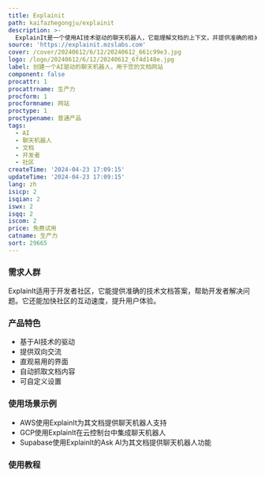 ```yaml
---
title: Explainit
path: kaifazhegongju/explainit
description: >-
  ExplainIt是一个使用AI技术驱动的聊天机器人，它能理解文档的上下文，并提供准确的相关答案。它提供双向交流，您可以提问、获取答案，并追问相关问题。ExplainIt的界面直观易用，任何人都可以快速上手。您只需提供一些示例问题来引发对话，并链接您的文档。
source: 'https://explainit.mzslabs.com'
cover: /cover/20240612/6/12/20240612_661c99e3.jpg
logo: /logo/20240612/6/12/20240612_6f4d148e.jpg
label: 创建一个AI驱动的聊天机器人，用于您的文档网站
component: false
procattr: 1
procattrname: 生产力
procform: 1
procformname: 网站
proctype: 1
proctypename: 普通产品
tags:
  - AI
  - 聊天机器人
  - 文档
  - 开发者
  - 社区
createTime: '2024-04-23 17:09:15'
updateTime: '2024-04-23 17:09:15'
lang: zh
isicp: 2
isqian: 2
iswx: 2
isqq: 2
iscom: 2
price: 免费试用
catname: 生产力
sort: 29665
---
```




### 需求人群
ExplainIt适用于开发者社区，它能提供准确的技术文档答案，帮助开发者解决问题。它还能加快社区的互动速度，提升用户体验。

### 产品特色
- 基于AI技术的驱动
- 提供双向交流
- 直观易用的界面
- 自动抓取文档内容
- 可自定义设置

### 使用场景示例
- AWS使用ExplainIt为其文档提供聊天机器人支持
- GCP使用ExplainIt在云控制台中集成聊天机器人
- Supabase使用ExplainIt的Ask AI为其文档提供聊天机器人功能

### 使用教程


  
